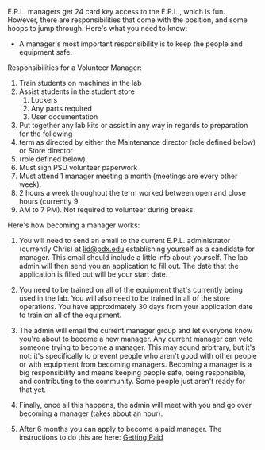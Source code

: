E.P.L. managers get 24 card key access to the E.P.L., which is fun. However, there are responsibilities that come with the position, and some hoops to jump through. Here's what you need to know:

- A manager's most important responsibility is to keep the people and equipment safe.

Responsibilities for a Volunteer​ ​Manager​:
1. Train students on machines in the lab
1. Assist students in the student store
   1. Lockers
   2. Any parts required
   3. User documentation
1. Put together any lab kits or assist in any way in regards to preparation for the following
1. term as directed by either the Maintenance director (role defined below) or Store director
1. (role defined below).
1. Must sign PSU volunteer paperwork
1. Must attend 1 manager meeting a month (meetings are every other week).
1. 2 hours a week throughout the term worked between open and close hours (currently 9
1. AM to 7 PM). Not required to volunteer during breaks.

Here's how becoming a manager works:

1. You will need to send an email to the current E.P.L. administrator (currently Chris) at lid@pdx.edu establishing yourself as a candidate for manager.  This email should include a little info about yourself.  The lab admin will then send you an application to fill out.  The date that the application is filled out will be your start date.  

2. You need to be trained on all of the equipment that's currently being used in the lab. You will also need to be trained in all of the store operations. You have approximately 30 days from your application date to train on all of the equipment.  

2. The admin will email the current manager group and let everyone know you're about to become a new manager. Any current manager can veto someone trying to become a manager. This may sound arbitrary, but it's not: it's specifically to prevent people who aren't good with other people or with equipment from becoming managers. Becoming a manager is a big responsibility and means keeping people safe, being responsible, and contributing to the community. Some people just aren't ready for that yet.

3. Finally, once all this happens, the admin will meet with you and go over becoming a manager (takes about an hour).

4. After 6 months you can apply to become a paid manager.  The instructions to do this are here: [Getting Paid](https://github.com/psu-epl/epl-managers-private/wiki/Getting-paid-as-a-Student-Manager) 

